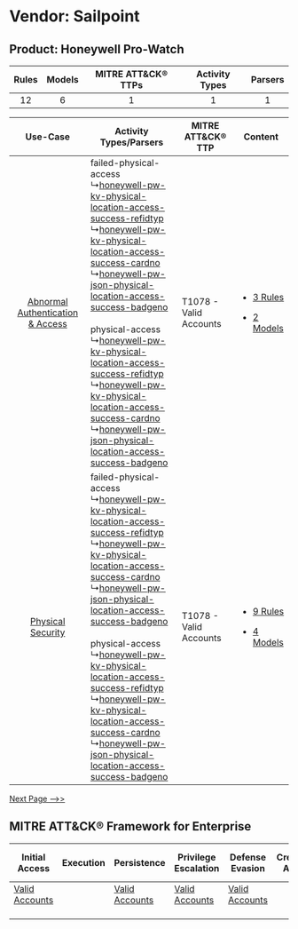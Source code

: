 Vendor: Sailpoint
=================
Product: Honeywell Pro-Watch
----------------------------
| Rules | Models | MITRE ATT&CK® TTPs | Activity Types | Parsers |
|:-----:|:------:|:------------------:|:--------------:|:-------:|
|  12   |   6    |         1          |       1        |    1    |

|    Use-Case    | Activity Types/Parsers    | MITRE ATT&CK® TTP          | Content    |
|:----:| ---- | ---- | ---- |
| [Abnormal Authentication & Access](../../../UseCases/uc_abnormal_authentication_&_access.md) |  failed-physical-access<br> ↳[honeywell-pw-kv-physical-location-access-success-refidtyp](Ps/pC_honeywellpwkvphysicallocationaccesssuccessrefidtyp.md)<br> ↳[honeywell-pw-kv-physical-location-access-success-cardno](Ps/pC_honeywellpwkvphysicallocationaccesssuccesscardno.md)<br> ↳[honeywell-pw-json-physical-location-access-success-badgeno](Ps/pC_honeywellpwjsonphysicallocationaccesssuccessbadgeno.md)<br><br> physical-access<br> ↳[honeywell-pw-kv-physical-location-access-success-refidtyp](Ps/pC_honeywellpwkvphysicallocationaccesssuccessrefidtyp.md)<br> ↳[honeywell-pw-kv-physical-location-access-success-cardno](Ps/pC_honeywellpwkvphysicallocationaccesssuccesscardno.md)<br> ↳[honeywell-pw-json-physical-location-access-success-badgeno](Ps/pC_honeywellpwjsonphysicallocationaccesssuccessbadgeno.md)<br> | T1078 - Valid Accounts<br> | [<ul><li>3 Rules</li></ul><ul><li>2 Models</li></ul>](RM/r_m_sailpoint_honeywell_pro-watch_Abnormal_Authentication_&_Access.md) |
|    [Physical Security](../../../UseCases/uc_physical_security.md)    |  failed-physical-access<br> ↳[honeywell-pw-kv-physical-location-access-success-refidtyp](Ps/pC_honeywellpwkvphysicallocationaccesssuccessrefidtyp.md)<br> ↳[honeywell-pw-kv-physical-location-access-success-cardno](Ps/pC_honeywellpwkvphysicallocationaccesssuccesscardno.md)<br> ↳[honeywell-pw-json-physical-location-access-success-badgeno](Ps/pC_honeywellpwjsonphysicallocationaccesssuccessbadgeno.md)<br><br> physical-access<br> ↳[honeywell-pw-kv-physical-location-access-success-refidtyp](Ps/pC_honeywellpwkvphysicallocationaccesssuccessrefidtyp.md)<br> ↳[honeywell-pw-kv-physical-location-access-success-cardno](Ps/pC_honeywellpwkvphysicallocationaccesssuccesscardno.md)<br> ↳[honeywell-pw-json-physical-location-access-success-badgeno](Ps/pC_honeywellpwjsonphysicallocationaccesssuccessbadgeno.md)<br> | T1078 - Valid Accounts<br> | [<ul><li>9 Rules</li></ul><ul><li>4 Models</li></ul>](RM/r_m_sailpoint_honeywell_pro-watch_Physical_Security.md)    |
[Next Page -->>](2_ds_sailpoint_honeywell_pro-watch.md)

MITRE ATT&CK® Framework for Enterprise
--------------------------------------
| Initial Access                                                      | Execution | Persistence                                                         | Privilege Escalation                                                | Defense Evasion                                                     | Credential Access | Discovery | Lateral Movement | Collection | Command and Control | Exfiltration | Impact |
| ------------------------------------------------------------------- | --------- | ------------------------------------------------------------------- | ------------------------------------------------------------------- | ------------------------------------------------------------------- | ----------------- | --------- | ---------------- | ---------- | ------------------- | ------------ | ------ |
| [Valid Accounts](https://attack.mitre.org/techniques/T1078)<br><br> |           | [Valid Accounts](https://attack.mitre.org/techniques/T1078)<br><br> | [Valid Accounts](https://attack.mitre.org/techniques/T1078)<br><br> | [Valid Accounts](https://attack.mitre.org/techniques/T1078)<br><br> |                   |           |                  |            |                     |              |        |